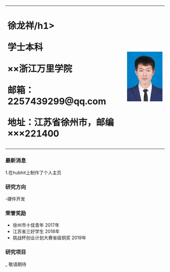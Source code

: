 <table border="0">
  <tr>
    <td width="75%">
      <h1>徐龙祥/h1>
      <p><b>学士本科</b></p>
      <p><b>××浙江万里学院</b></p>
      <p><b>邮箱：2257439299@qq.com</b></p>
      <p><b>地址：江苏省徐州市，邮编×××221400</b></p>
    </td>
    <td width="25%">
      <img src="/zhengjianzhao.jpg" width="100%">      
    </td>
  </tr>
</table>


### 最新消息
1.在hubhit上制作了个人主页

### 研究方向
-硬件开发

### 荣誉奖励
- 徐州市十佳青年   2017年
- 江苏省三好学生   2018年
- 挑战杯创业计划大赛省级铜奖 2019年


### 研究项目
_ 敬请期待
